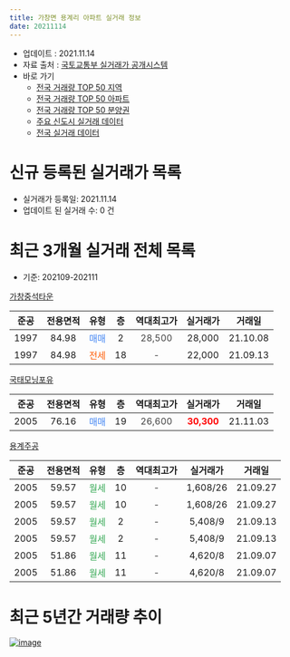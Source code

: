 ```yaml
---
title: 가창면 용계리 아파트 실거래 정보
date: 20211114
---
```


* 업데이트 : 2021.11.14
* 자료 출처 : [국토교통부 실거래가 공개시스템](http://rt.molit.go.kr)
* 바로 가기
    * [전국 거래량 TOP 50 지역](https://apt-info.github.io/apt-trade-info/tr)
    * [전국 거래량 TOP 50 아파트](https://apt-info.github.io/apt-trade-info/ta)
    * [전국 거래량 TOP 50 분양권](https://apt-info.github.io/apt-trade-info/tb)
    * [주요 신도시 실거래 데이터](https://apt-info.github.io/apt-trade-info/newtown)
    * [전국 실거래 데이터](https://apt-info.github.io/apt-trade-info/all)



<script async src="https://pagead2.googlesyndication.com/pagead/js/adsbygoogle.js"></script>
<!-- 기본광고 -->
<ins class="adsbygoogle"
     style="display:block"
     data-ad-client="ca-pub-1142216861245946"
     data-ad-slot="4805727019"
     data-ad-format="auto"
     data-full-width-responsive="true"></ins>
<script>
     (adsbygoogle = window.adsbygoogle || []).push({});
</script>


# 신규 등록된 실거래가 목록

* 실거래가 등록일: 2021.11.14
* 업데이트 된 실거래 수: 0 건




<script async src="https://pagead2.googlesyndication.com/pagead/js/adsbygoogle.js"></script>
<!-- 기본광고 -->
<ins class="adsbygoogle"
     style="display:block"
     data-ad-client="ca-pub-1142216861245946"
     data-ad-slot="4805727019"
     data-ad-format="auto"
     data-full-width-responsive="true"></ins>
<script>
     (adsbygoogle = window.adsbygoogle || []).push({});
</script>


# 최근 3개월 실거래 전체 목록
* 기준: 202109-202111


[가창중석타운](https://search.naver.com/search.naver?query=%EA%B0%80%EC%B0%BD%EC%A4%91%EC%84%9D%ED%83%80%EC%9A%B4)

|준공|전용면적|유형|층|역대최고가|실거래가|거래일|
|:---:|:---:|:---:|:---:|:---:|:---:|:---:|
|1997|84.98|<span style="color:#4285F3">매매</span>|2|<span style="color:#444444">28,500</span>|28,000|21.10.08|
|1997|84.98|<span style="color:#FF5A00">전세</span>|18|<span style="color:#444444">-</span>|22,000|21.09.13|

[국태모닝포유](https://search.naver.com/search.naver?query=%EA%B5%AD%ED%83%9C%EB%AA%A8%EB%8B%9D%ED%8F%AC%EC%9C%A0)

|준공|전용면적|유형|층|역대최고가|실거래가|거래일|
|:---:|:---:|:---:|:---:|:---:|:---:|:---:|
|2005|76.16|<span style="color:#4285F3">매매</span>|19|<span style="color:#444444">26,600</span>|<b><span style="color:#FF0000">30,300</span></b>|21.11.03|

[용계주공](https://search.naver.com/search.naver?query=%EC%9A%A9%EA%B3%84%EC%A3%BC%EA%B3%B5)

|준공|전용면적|유형|층|역대최고가|실거래가|거래일|
|:---:|:---:|:---:|:---:|:---:|:---:|:---:|
|2005|59.57|<span style="color:#34A853">월세</span>|10|<span style="color:#444444">-</span>|1,608/26|21.09.27|
|2005|59.57|<span style="color:#34A853">월세</span>|10|<span style="color:#444444">-</span>|1,608/26|21.09.27|
|2005|59.57|<span style="color:#34A853">월세</span>|2|<span style="color:#444444">-</span>|5,408/9|21.09.13|
|2005|59.57|<span style="color:#34A853">월세</span>|2|<span style="color:#444444">-</span>|5,408/9|21.09.13|
|2005|51.86|<span style="color:#34A853">월세</span>|11|<span style="color:#444444">-</span>|4,620/8|21.09.07|
|2005|51.86|<span style="color:#34A853">월세</span>|11|<span style="color:#444444">-</span>|4,620/8|21.09.07|



<script async src="https://pagead2.googlesyndication.com/pagead/js/adsbygoogle.js"></script>
<!-- 기본광고 -->
<ins class="adsbygoogle"
     style="display:block"
     data-ad-client="ca-pub-1142216861245946"
     data-ad-slot="4805727019"
     data-ad-format="auto"
     data-full-width-responsive="true"></ins>
<script>
     (adsbygoogle = window.adsbygoogle || []).push({});
</script>


# 최근 5년간 거래량 추이


<div style="width:100%;">
    <canvas id="deal_progress" height="200"></canvas>
</div>

<script>
new Chart(document.getElementById("deal_progress"), {
    type: 'line',
    data: {
        labels: ['16.01','16.02','16.03','16.04','16.05','16.06','16.07','16.08','16.09','16.10','16.11','17.01','17.02','17.03','17.04','17.05','17.06','17.07','17.08','17.09','17.10','17.11','17.12','18.01','18.03','18.04','18.05','18.06','18.07','18.08','18.09','18.10','18.11','18.12','19.01','19.02','19.03','19.04','19.05','19.06','19.07','19.08','19.09','19.10','19.11','19.12','20.01','20.02','20.03','20.05','20.06','20.07','20.08','20.09','20.10','20.11','20.12','21.01','21.02','21.03','21.04','21.05','21.06','21.07','21.08','21.09','21.10','21.11'],
        datasets: [{
            label: '매매/분양권',
            data: [2,0,2,1,1,1,3,1,1,3,3,0,4,1,1,4,3,1,4,3,0,0,4,0,4,2,1,3,4,2,3,2,3,0,1,1,4,4,1,2,2,1,1,1,4,0,10,6,1,2,4,5,3,6,4,4,6,4,3,1,1,5,1,0,4,0,1,1],
            borderColor: "rgba(66, 133, 243, 1)",
            backgroundColor: "rgba(66, 133, 243, 0.05)",
            borderWidth: 1,
            pointRadius: 0,
            fill: false,
            lineTension: 0
        },{
            label: '전/월세',
            data: [2,1,5,1,2,5,5,2,2,2,3,1,0,2,2,0,2,8,1,2,1,4,1,2,0,1,1,1,2,3,2,3,1,2,2,1,3,3,1,0,12,0,0,6,4,1,8,1,2,2,0,1,1,2,2,1,1,1,0,7,2,1,0,9,1,7,0,0],
            borderColor: "rgba(255, 90, 0, 1)",
            backgroundColor: "rgba(255, 90, 0, 0.05)",
            borderWidth: 1,
            pointRadius: 0,
            fill: false,
            lineTension: 0
        },{
            label: '합계',
            data: [4,1,7,2,3,6,8,3,3,5,6,1,4,3,3,4,5,9,5,5,1,4,5,2,4,3,2,4,6,5,5,5,4,2,3,2,7,7,2,2,14,1,1,7,8,1,18,7,3,4,4,6,4,8,6,5,7,5,3,8,3,6,1,9,5,7,1,1],
            borderColor: "rgba(0, 0, 0, 1)",
            backgroundColor: "rgba(0, 0, 0, 0.03)",
            borderWidth: 0.1,
            pointRadius: 0,
            fill: true,
            lineTension: 0
        }
        ]
    },
    options: {
        responsive: true,
        title: {
            display: false
        },
        tooltips: {
            mode: 'index',
            intersect: false
        },
        hover: {
            mode: 'nearest',
            intersect: true
        },
        scales: {
            xAxes: [{
                display: true,
                scaleLabel: {
                    display: true,
                    labelString: '년/월'
                }
            }],
            yAxes: [{
                display: true,
                ticks: {
                    suggestedMin: 0,
                },
                scaleLabel: {
                    display: true,
                    labelString: '실거래 수'
                }
            }]
        }
    }
});

</script>


[![image](https://apt-info.github.io/images/2020-01-03-apt-trade-info/1024x500.png)](https://play.google.com/store/apps/details?id=com.aptinfo.apttradeinfo)

